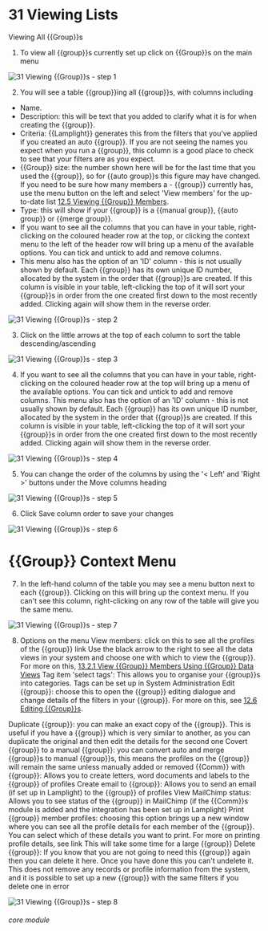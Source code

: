 # 31 Viewing Lists

Viewing All {{Group}}s

1. To view all {{group}}s currently set up click on {{Group}}s on the main menu

![31 Viewing {{Group}}s - step 1](31_Viewing_Lists_im_1.png)

2. You will see a table {{group}}ing all {{group}}s, with columns including

- Name.
- Description: this will be text that you added to clarify what it is for when creating the {{group}}.
- Criteria: {{Lamplight}} generates this from the filters that you've applied if you created an auto {{group}}. If you are not seeing the names you expect when you run a {{group}}, this column is a good place to check to see that your filters are as you expect.
- {{Group}} size: the number shown here will be for the last time that you used the {{group}}, so for {{auto group}}s this figure may have changed. If you need to be sure how many members a - {{group}} currently has, use the menu button on the left and select 'View members' for the up-to-date list [12.5 Viewing {{Group}} Members](/help/index/p/12.5).
- Type: this will show if your {{group}} is a {{manual group}}, {{auto group}} or {{merge group}}.
- If you want to see all the columns that you can have in your table, right-clicking on the coloured header row at the top, or clicking the context menu to the left of the header row will bring up a menu of the available options. You can tick and untick to add and remove columns.
- This menu also has the option of an 'ID' column - this is not usually shown by default. Each {{group}} has its own unique ID number, allocated by the system in the order that {{group}}s are created. If this column is visible in your table, left-clicking the top of it will sort your {{group}}s in order from the one created first down to the most recently added. Clicking again will show them in the reverse order.

![31 Viewing {{Group}}s - step 2](31_Viewing_Lists_im_2.png)

3. Click on the little arrows at the top of each column to sort the table descending/ascending

![31 Viewing {{Group}}s - step 3](31_Viewing_Lists_im_3.png)

4. If you want to see all the columns that you can have in your table, right-clicking on the coloured header row at the top will bring up a menu of the available options. You can tick and untick to add and remove columns.
This menu also has the option of an &#039;ID&#039; column - this is not usually shown by default. Each {{group}} has its own unique ID number, allocated by the system in the order that {{group}}s are created. If this column is visible in your table, left-clicking the top of it will sort your {{group}}s in order from the one created first down to the most recently added. Clicking again will show them in the reverse order.

![31 Viewing {{Group}}s - step 4](31_Viewing_Lists_im_4.png)

5. You can change the order of the columns by using the &#039;&lt; Left&#039; and &#039;Right &gt;&#039; buttons under the Move columns heading

![31 Viewing {{Group}}s - step 5](31_Viewing_Lists_im_5.png)

6. Click Save column order to save your changes

![31 Viewing {{Group}}s - step 6](31_Viewing_Lists_im_6.png)

# {{Group}} Context Menu
7. In the left-hand column of the table you may see a menu button next to each {{group}}. Clicking on this will bring up the context menu. If you can&#039;t see this column, right-clicking on any row of the table will give you the same menu.

![31 Viewing {{Group}}s - step 7](31_Viewing_Lists_im_7.png)

8. Options on the menu
View members: click on this to see all the profiles of the {{group}} link
Use the black arrow to the right to see all the data views in your system and choose one with which to view the {{group}}. For more on this, [13.2.1 View {{Group}} Members Using {{Group}} Data Views](/help/index/p/13.2.1)
Tag item &#039;select tags&#039;: This allows you to organise your {{group}}s into categories. Tags can be set up in System Administration
Edit {{group}}: choose this to open the {{group}} editing dialogue and change details of the filters in your {{group}}. For more on this, see [12.6 Editing {{Group}}s](/help/index/p/12.6).

Duplicate {{group}}: you can make an exact copy of the {{group}}. This is useful if you have a {{group}} which is very similar to another, as you can duplicate the original and then edit the details for the second one
Covert {{group}} to a manual {{group}}: you can convert auto and merge {{group}}s to manual {{group}}s, this means the profiles on the {{group}} will remain the same unless manually added or removed
{{Comm}} with {{group}}: Allows you to create letters, word documents and labels to the {{group}} of profiles
Create email to {{group}}: Allows you to send an email (if set up in Lamplight) to the {{group}} of profiles
View MailChimp status: Allows you to see status of the {{group}} in MailChimp (if the {{Comm}}s module is added and the integration has been set up in Lamplight)
Print {{group}} member profiles: choosing this option brings up a new window where you can see all the profile details for each member of the {{group}}. You can select which of these details you want to print. For more on printing profile details, see link This will take some time for a large {{group}}
Delete {{group}}: If you know that you are not going to need this {{group}} again then you can delete it here. Once you have done this you can't undelete it. This does not remove any records or profile information from the system, and it is possible to set up a new {{group}} with the same filters if you delete one in error

![31 Viewing {{Group}}s - step 8](31_Viewing_Lists_im_8.png)


###### core module
